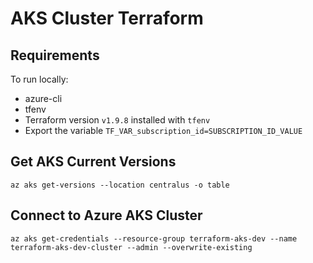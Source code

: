 # AKS Cluster Terraform

## Requirements

To run locally:

- azure-cli
- tfenv
- Terraform version `v1.9.8` installed with `tfenv`
- Export the variable `TF_VAR_subscription_id=SUBSCRIPTION_ID_VALUE`

## Get AKS Current Versions

```shell
az aks get-versions --location centralus -o table
```

## Connect to Azure AKS Cluster

````shell
az aks get-credentials --resource-group terraform-aks-dev --name terraform-aks-dev-cluster --admin --overwrite-existing
````
